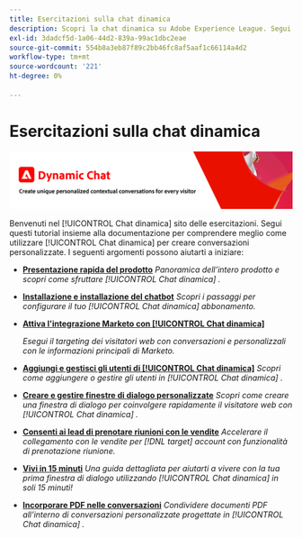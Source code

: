 ```yaml
---
title: Esercitazioni sulla chat dinamica
description: Scopri la chat dinamica su Adobe Experience League. Segui questi tutorial insieme alla documentazione per comprendere meglio come utilizzare la chat dinamica per creare conversazioni personalizzate.
exl-id: 3dadcf5d-1a06-44d2-839a-99ac1dbc2eae
source-git-commit: 554b8a3eb87f89c2bb46fc8af5aaf1c66114a4d2
workflow-type: tm+mt
source-wordcount: '221'
ht-degree: 0%

---
```


# Esercitazioni sulla chat dinamica

![](assets/dynamic-chat-header.png)

Benvenuti nel [!UICONTROL Chat dinamica]  sito delle esercitazioni. Segui questi tutorial insieme alla documentazione per comprendere meglio come utilizzare [!UICONTROL Chat dinamica]  per creare conversazioni personalizzate. I seguenti argomenti possono aiutarti a iniziare:

* **[Presentazione rapida del prodotto](product-tour.md)**
   *Panoramica dell’intero prodotto e scopri come sfruttare [!UICONTROL Chat dinamica] .*
* **[Installazione e installazione del chatbot](setup.md)**
   *Scopri i passaggi per configurare il tuo [!UICONTROL Chat dinamica]  abbonamento.*
* **[Attiva l&#39;integrazione Marketo con [!UICONTROL Chat dinamica]](marketo-integration.md)**

   *Esegui il targeting dei visitatori web con conversazioni e personalizzali con le informazioni principali di Marketo.*
* **[Aggiungi e gestisci gli utenti di [!UICONTROL Chat dinamica]](user-management.md)**
   *Scopri come aggiungere o gestire gli utenti in [!UICONTROL Chat dinamica] .*
* **[Creare e gestire finestre di dialogo personalizzate](dialogue-management.md)**
   *Scopri come creare una finestra di dialogo per coinvolgere rapidamente il visitatore web con [!UICONTROL Chat dinamica] .*
* **[Consenti ai lead di prenotare riunioni con le vendite](meeting-booking.md)**
   *Accelerare il collegamento con le vendite per [!DNL target] account con funzionalità di prenotazione riunione.*
* **[Vivi in 15 minuti](go-live-in-15-minutes.md)**
   *Una guida dettagliata per aiutarti a vivere con la tua prima finestra di dialogo utilizzando [!UICONTROL Chat dinamica]  in soli 15 minuti!*
* **[Incorporare PDF nelle conversazioni](document-cloud-integration.md)**
   *Condividere documenti PDF all’interno di conversazioni personalizzate progettate in [!UICONTROL Chat dinamica] .*

